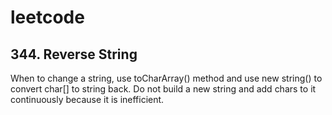 # leetcode

## 344. Reverse String
When to change a string, use toCharArray() method and use new string() to convert char[] to string back. Do not build a new string and add chars to it continuously because it is inefficient.